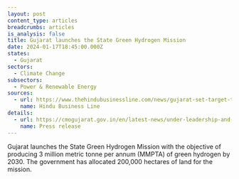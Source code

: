 ```yaml
---
layout: post
content_type: articles
breadcrumbs: articles
is_analysis: false
title: Gujarat launches the State Green Hydrogen Mission
date: 2024-01-17T18:45:00.000Z
states:
  - Gujarat
sectors:
  - Climate Change
subsectors:
  - Power & Renewable Energy
sources:
  - url: https://www.thehindubusinessline.com/news/gujarat-set-target-to-produce-3-mmpta-of-green-hydrogen-by-2030/article67733737.ece
    name: Hindu Business Line
details:
  - url: https://cmogujarat.gov.in/en/latest-news/under-leadership-and-guidance-pm-shri-narendra-modi-gujarat-set-become-indias-green
    name: Press release
---
```

Gujarat launches the State Green Hydrogen Mission with the objective of producing 3 million metric tonne per annum (MMPTA) of green hydrogen by 2030. The government has allocated 200,000 hectares of land for the mission.

